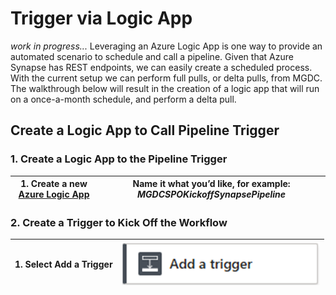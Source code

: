 # Trigger via Logic App
*work in progress...*
Leveraging an Azure Logic App is one way to provide an automated scenario to schedule and call a pipeline.  Given that Azure Synapse has REST endpoints, we can easily create a scheduled process. With the current setup we can perform full pulls, or delta pulls, from MGDC.  The walkthrough below will result in the creation of a logic app that will run on a once-a-month schedule, and perform a delta pull.
## Create a Logic App to Call Pipeline Trigger
### 1. Create a Logic App to the Pipeline Trigger
| 1. Create a new [Azure Logic App](https://learn.microsoft.com/en-us/azure/logic-apps/logic-apps-overview) | Name it what you’d like, for example: *MGDCSPOKickoffSynapsePipeline* |
|-----|-----|
### 2. Create a Trigger to Kick Off the Workflow
| 1. Select Add a Trigger |![alt](../../docs/res/LogicApp1.png)|
|-----|-----|